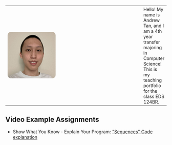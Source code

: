 <table>
<tr>
<td width="450">
  <img src="Images/ID_image_downsized.jpg" alt="Profile" width="150" style="border-radius:10px;">
</td>
<td>
  Hello! My name is Andrew Tan, and I am a 4th year transfer majoring in Computer Science! This is my teaching portfolio for the class EDS 124BR.
</td>
</tr>
</table>

## Video Example Assignments 
- Show What You Know - Explain Your Program: ["Sequences" Code explanation](https://www.youtube.com/watch?v=MnFG8rBwrQA)
